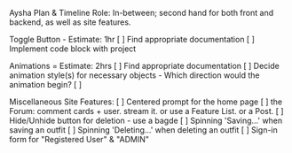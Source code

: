 Aysha Plan & Timeline
Role: In-between; second hand for both front and backend, as well as site features.

Toggle Button - Estimate: 1hr
[ ] Find appropriate documentation
[ ] Implement code block with project

Animations = Estimate: 2hrs
[ ] Find appropriate documentation
[ ] Decide animation style(s) for necessary objects
    - Which direction would the animation begin? 
[ ] 
 
 Miscellaneous Site Features:
 [ ] Centered prompt for the home page
 [ ] the Forum: comment cards + user. stream it. or use a Feature List. or a Post.
 [ ] Hide/Unhide button for deletion - use a bagde 
 [ ] Spinning 'Saving...' when saving an outfit
 [ ] Spinning 'Deleting...' when deleting an outfit
 [ ] Sign-in form for "Registered User" & "ADMIN"
